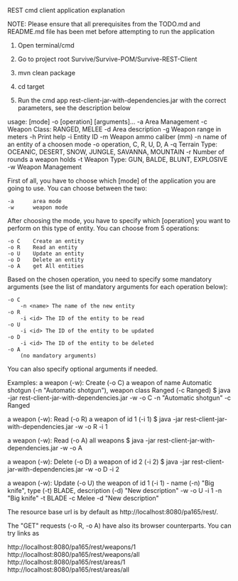 REST cmd client application explanation


NOTE: Please ensure that all prerequisites from the TODO.md and README.md file has been met before attempting to run the application

1. Open terminal/cmd 

2. Go to project root Survive/Survive-POM/Survive-REST-Client

3. mvn clean package

4. cd target  

5. Run the cmd app rest-client-jar-with-dependencies.jar with the correct parameters, see the description below

usage: [mode] -o [operation] [arguments]...
 -a                  Area Management
 -c <Weapon Class>   Weapon Class: RANGED, MELEE
 -d <Description>    Area description
 -g <range>          Weapon range in meters
 -h                  Print help
 -i <id>             Entity ID
 -m <caliber>        Weapon ammo caliber (mm)
 -n <name>           name of an entity of a choosen mode
 -o <operation>      operation, C, R, U, D, A
 -q <Area Terrain>   Terrain Type: OCEANIC, DESERT, SNOW, JUNGLE, SAVANNA, MOUNTAIN
 -r <rounds>         Number of rounds a weapon holds
 -t <Weapon Type>    Weapon Type: GUN, BALDE, BLUNT, EXPLOSIVE
 -w                  Weapon Management


First of all, you have to choose which [mode] of the application you are going to use. You can choose between the two:

    -a 		area mode
    -w 		weapon mode
	
After choosing the mode, you have to specify which [operation] you want to perform on this type of entity. You can choose from 5 operations:

    -o C  	Create an entity
    -o R  	Read an entity
	-o U  	Update an entity
	-o D  	Delete an entity
	-o A  	get All entities
	
Based on the chosen operation, you need to specify some mandatory arguments (see the list of mandatory arguments for each operation below):

    -o C 
		-n <name> The name of the new entity
    -o R 
        -i <id> The ID of the entity to be read
    -o U 
        -i <id> The ID of the entity to be updated
    -o D
        -i <id> The ID of the entity to be deleted
    -o A 
		(no mandatory arguments)
		
You can also specify optional arguments if needed.

Examples:
a weapon (-w): Create (-o C) a weapon of name Automatic shotgun (-n "Automatic shotgun"), weapon class Ranged (-c Ranged)
$ java -jar rest-client-jar-with-dependencies.jar -w -o C -n "Automatic shotgun" -c Ranged

a weapon (-w): Read (-o R) a weapon of id 1 (-i 1)
$ java -jar rest-client-jar-with-dependencies.jar -w -o R -i 1

a weapon (-w): Read (-o A) all weapons
$ java -jar rest-client-jar-with-dependencies.jar -w -o A

a weapon (-w): Delete (-o D) a weapon of id 2 (-i 2) 
$ java -jar rest-client-jar-with-dependencies.jar -w -o D -i 2

a weapon (-w): Update (-o U) the weapon of id 1 (-i 1) -  name (-n) "Big knife", type (-t) BLADE, description (-d) "New description"
-w -o U -i 1 -n "Big knife" -t BLADE -c Melee -d "New description"


The resource base url is by default as http://localhost:8080/pa165/rest/.

The "GET" requests (-o R, -o A) have also its browser counterparts. You can try links as

http://localhost:8080/pa165/rest/weapons/1 
http://localhost:8080/pa165/rest/weapons/all
http://localhost:8080/pa165/rest/areas/1 
http://localhost:8080/pa165/rest/areas/all	
	


